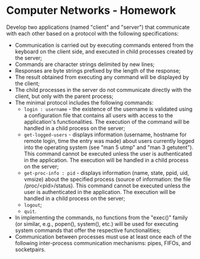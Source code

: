 # Computer Networks - Homework

Develop two applications (named "client" and "server") that communicate with each other based on a protocol with the following specifications:

- Communication is carried out by executing commands entered from the keyboard on the client side, and executed in child processes created by the server;
- Commands are character strings delimited by new lines;
- Responses are byte strings prefixed by the length of the response;
- The result obtained from executing any command will be displayed by the client;
- The child processes in the server do not communicate directly with the client, but only with the parent process;
- The minimal protocol includes the following commands:
  - `login : username` -  the existence of the username is validated using a configuration file that contains all users with access to the application's functionalities. The execution of the command will be handled in a child process on the server;
  - `get-logged-users` - displays information (username, hostname for remote login, time the entry was made) about users currently logged into the operating system (see "man 5 utmp" and "man 3 getutent"). This command cannot be executed unless the user is authenticated in the application. The execution will be handled in a child process on the server;
  - `get-proc-info : pid` - displays information (name, state, ppid, uid, vmsize) about the specified process (source of information: the file /proc/\<pid>/status). This command cannot be executed unless the user is authenticated in the application. The execution will be handled in a child process on the server;
  - `logout`;
  - `quit`.
- In implementing the commands, no functions from the "exec()" family (or similar, e.g., popen(), system(), etc.) will be used for executing system commands that offer the respective functionalities;
- Communication between processes must use at least once each of the following inter-process communication mechanisms: pipes, FIFOs, and socketpairs.
